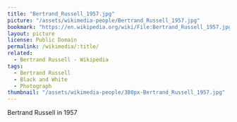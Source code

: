 ```yaml
---
title: "Bertrand_Russell_1957.jpg"
picture: "/assets/wikimedia-people/Bertrand_Russell_1957.jpg"
bookmark: "https://en.wikipedia.org/wiki/File:Bertrand_Russell_1957.jpg"
layout: picture
license: Public Domain
permalink: /wikimedia/:title/
related:
  - Bertrand Russell - Wikipedia
tags:
  - Bertrand Russell
  - Black and White
  - Photograph
thumbnail: "/assets/wikimedia-people/380px-Bertrand_Russell_1957.jpg"
---
```

Bertrand Russell in 1957